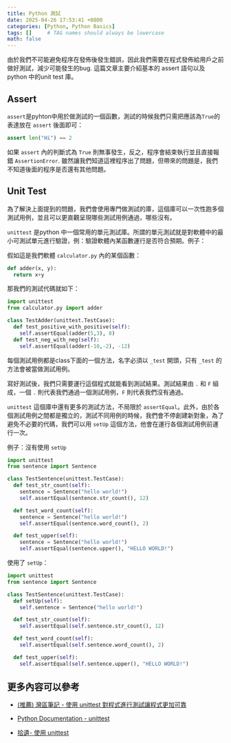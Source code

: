 ```yaml
---
title: Python 測試
date: 2025-04-26 17:53:41 +0800
categories: [Python, Python Basics]
tags: []     # TAG names should always be lowercase
math: false
---
```


由於我們不可能避免程序在發佈後發生錯誤，因此我們需要在程式發佈給用戶之前做好測試，減少可能發生的bug. 這篇文章主要介紹基本的 assert 語句以及 python 中的unit test 庫。

## Assert

`assert`是pyhton中用於做測試的一個函數，測試的時候我們只需把應該為`True`的表達放在 `assert` 後面即可：

```python
assert len("Hi") == 2
```

如果 `assert` 內的判斷式為 `True` 則無事發生，反之，程序會結束執行並且直接報錯 `AssertionError`. 雖然讓我們知道這裡程序出了問題，但帶來的問題是，我們不知道後面的程序是否還有其他問題。

## Unit Test

為了解決上面提到的問題，我們會使用專門做測試的庫，這個庫可以一次性跑多個測試用例，並且可以更直觀呈現哪些測試用例通過，哪些沒有。

`unittest` 是python 中一個常用的單元測試庫。所謂的單元測試就是對軟體中的最小可測試單元進行驗證，例：驗證軟體內某函數運行是否符合預期。例子：

假如這是我們軟體 `calculator.py` 內的某個函數：

```python
def adder(x, y):
  return x+y  
```

那我們的測試代碼就如下：

```python
import unittest
from calculator.py import adder

class TestAdder(unittest.TestCase):
  def test_positive_with_positive(self):
    self.assertEqual(adder(5,3), 8)
  def test_neg_with_neg(self):
    self.assertEqual(adder(-10,-2), -12)
```

每個測試用例都是class下面的一個方法，名字必須以 `_test` 開頭，只有 `_test` 的方法會被當做測試用例。

寫好測試後，我們只需要運行這個程式就能看到測試結果。測試結果由 `.` 和 `F` 組成，一個 `.` 則代表我們通過一個測試用例，`F` 則代表我們沒有通過。

`unittest` 這個庫中還有更多的測試方法，不局限於 `assertEqual`。此外，由於各個測試用例之間都是獨立的，測試不同用例的時候，我們會不停創建新對象，為了避免不必要的代碼，我們可以用 `setUp` 這個方法，他會在運行各個測試用例前運行一次。

例子：沒有使用 `setUp`

```python
import unittest
from sentence import Sentence

class TestSentence(unittest.TestCase):
  def test_str_count(self):
    sentence = Sentence("hello world!")
    self.assertEqual(sentence.str_count(), 12)

  def test_word_count(self):
    sentence = Sentence("hello world!")
    self.assertEqual(sentence.word_count(), 2)

  def test_upper(self):
    sentence = Sentence("hello world!")
    self.assertEqual(sentence.upper(), "HELLO WORLD!")
```

使用了 `setUp`：

```python
import unittest
from sentence import Sentence

class TestSentence(unittest.TestCase):
  def setUp(self):
    self.sentence = Sentence("hello world!")

  def test_str_count(self):
    self.assertEqual(self.sentence.str_count(), 12)

  def test_word_count(self):
    self.assertEqual(self.sentence.word_count(), 2)

  def test_upper(self):
    self.assertEqual(self.sentence.upper(), "HELLO WORLD!")

```

## 更多內容可以參考

- [(推薦) 灣區筆記 - 使用 unittest 對程式進行測試讓程式更加可靠](https://bayareanotes.com/python-unittest/)

- [Python Documentation - unittest](https://docs.python.org/zh-tw/3/library/unittest.html)
- [拾遺](https://blog.tzing.tw/)[- 使用 unittest](https://blog.tzing.tw/posts/python-testing-use-builtin-unittest-19e9cbe4)
